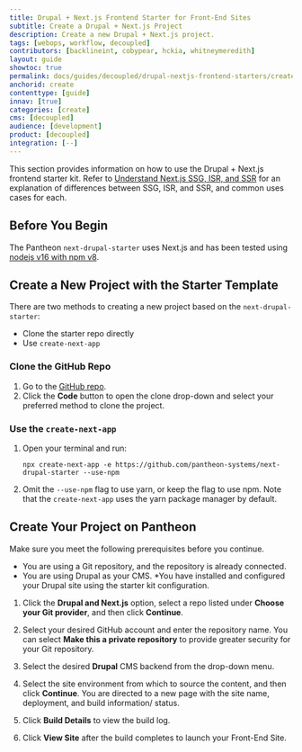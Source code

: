```yaml
---
title: Drupal + Next.js Frontend Starter for Front-End Sites
subtitle: Create a Drupal + Next.js Project
description: Create a new Drupal + Next.js project.
tags: [webops, workflow, decoupled]
contributors: [backlineint, cobypear, hckia, whitneymeredith]
layout: guide
showtoc: true
permalink: docs/guides/decoupled/drupal-nextjs-frontend-starters/create
anchorid: create
contenttype: [guide]
innav: [true]
categories: [create]
cms: [decoupled]
audience: [development]
product: [decoupled]
integration: [--]
---
```


This section provides information on how to use the Drupal + Next.js frontend starter kit. Refer to [Understand Next.js SSG, ISR, and SSR](/guides/decoupled/overview/nextjs) for an explanation of differences between SSG, ISR, and SSR, and common uses cases for each.

## Before You Begin

The Pantheon `next-drupal-starter` uses Next.js and has been tested using [nodejs v16 with npm v8](https://nodejs.org/en/download/).

## Create a New Project with the Starter Template

There are two methods to creating a new project based on the `next-drupal-starter`:

- Clone the starter repo directly
- Use `create-next-app`

### Clone the GitHub Repo

1. Go to the [GitHub repo](https://github.com/pantheon-systems/next-drupal-starter).
1. Click the **Code** button to open the clone drop-down and select your preferred method to clone the project.

### Use the `create-next-app`

1. Open your terminal and run:

    ```bash{promptUser: user}
    npx create-next-app -e https://github.com/pantheon-systems/next-drupal-starter --use-npm
    ```

1. Omit the `--use-npm` flag to use yarn, or keep the flag to use npm. Note that the `create-next-app` uses the yarn package manager by default.

<Partial file="decoupled-create-in-dashboard.md" />

## Create Your Project on Pantheon

Make sure you meet the following prerequisites before you continue.

* You are using a Git repository, and the repository is already connected.
* You are using Drupal as your CMS.
*You have installed and configured your Drupal site using the starter kit configuration.

1. Click the **Drupal and Next.js** option, select a repo listed under **Choose your Git provider**, and then click **Continue**.

1. Select your desired GitHub account and enter the repository name. You can select **Make this a private repository** to provide greater security for your Git repository.

1. Select the desired **Drupal** CMS backend from the drop-down menu.

1. Select the site environment from which to source the content, and then click **Continue**. You are directed to a new page with the site name, deployment, and build information/ status.

1. Click **Build Details** to view the build log.

1. Click **View Site** after the build completes to launch your Front-End Site.